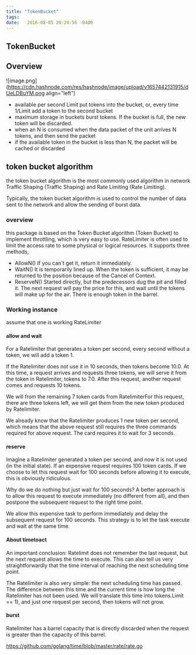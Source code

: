 ```yaml
---
title: "TokenBucket"
tags:
date:   2016-08-05 20:20:56 -0400
---
```

## TokenBucket


## Overview
![image.png](https://cdn.hashnode.com/res/hashnode/image/upload/v1657442131915/dUeLDBuYM.png align="left")



- available per second Limit put tokens into the bucket, or, every time 1/Limit add a token to the second bucket 
- maximum storage in buckets burst tokens. If the bucket is full, the new token will be discarded. 
- when an N is consumed when the data packet of the unit arrives N tokens, and then send the packet 
- if the available token in the bucket is less than N, the packet will be cached or discarded 

## token bucket algorithm 

the token bucket algorithm is the most commonly used algorithm in network Traffic Shaping (Traffic Shaping) and Rate Limiting (Rate Limiting). 

Typically, the token bucket algorithm is used to control the number of data sent to the network and allow the sending of burst data. 

### overview 

this package is based on the Token Bucket algorithm (Token Bucket) to implement throttling, which is very easy to use. RateLimiter is often used to limit the access rate to some physical or logical resources. It supports three methods, 

- AllowN() If you can't get it, return it immediately.
- WaitN() It is temporarily lined up. When the token is sufficient, it may be returned to the position because of the Cancel of Context.
- ReserveN() Started directly, but the predecessors dug the pit and filled it. The next request will pay the price for this, and wait until the tokens will make up for the air. There is enough token in the barrel.

### Working instance 
assume that one is working RateLimiter 

#### allow and wait 
For a Ratelimiter that generates a token per second, every second without a token, we will add a token 1.

 If the Ratelimiter does not use it in 10 seconds, then tokens become 10.0. At this time, a request arrives and requests three tokens, we will serve it from the token in Ratelimiter, tokens to 7.0. After this request, another request comes and requests 10 tokens.

 We will from the remaining 7 token cards from RatelimiterFor this request, there are three tokens left, we will get them from the new token produced by Ratelimiter. 

We already know that the Ratelimiter produces 1 new token per second, which means that the above request still requires the three commands required for above request. The card requires it to wait for 3 seconds.

#### reserve
Imagine a Ratelimiter generated a token per second, and now it is not used (in the initial state). If an expensive request requires 100 token cards. If we choose to let this request wait for 100 seconds before allowing it to execute, this is obviously ridiculous. 

Why do we do nothing but just wait for 100 seconds? A better approach is to allow this request to execute immediately (no different from all), and then postpone the subsequent request to the right time point. 

We allow this expensive task to perform immediately and delay the subsequent request for 100 seconds. This strategy is to let the task execute and wait at the same time.

#### About timetoact
An important conclusion: Ratelimit does not remember the last request, but the next request allows the time to execute. This can also tell us very straightforwardly that the time interval of reaching the next scheduling time point. 

The Ratelimiter is also very simple: the next scheduling time has passed. The difference between this time and the current time is how long the Ratelimiter has not been used. We will translate this time into tokens.Limit == 1), and just one request per second, then tokens will not grow.

#### burst
Ratelimiter has a barrel capacity that is directly discarded when the request is greater than the capacity of this barrel.

https://github.com/golang/time/blob/master/rate/rate.go

